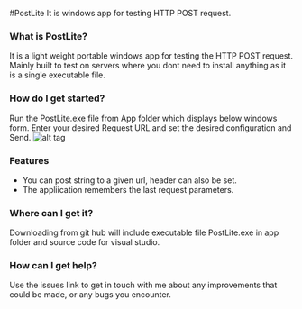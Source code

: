 #PostLite
It is windows app for testing HTTP POST request.

### What is PostLite?
It is a light weight portable windows app for testing the HTTP POST request. Mainly built to test on servers where you dont need to install anything as it is a single executable file.

### How do I get started?
Run the PostLite.exe file from App folder which displays below windows form. Enter your desired Request URL and set the desired configuration and Send.
![alt tag](https://cloud.githubusercontent.com/assets/6698586/19747476/b760e3ca-9bd3-11e6-9177-2308c44942e6.png)
 
### Features
* You can post string to a given url, header can also be set.
* The appliication remembers the last request parameters.

### Where can I get it?
Downloading from git hub will include executable file PostLite.exe in app folder and source code for visual studio.

### How can I get help?
Use the issues link to get in touch with me about any improvements that could be made, or any bugs you encounter.
